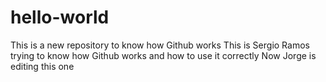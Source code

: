 # hello-world
This is a new repository to know how Github works 
This is Sergio Ramos trying to know how Github works and how to use it correctly
Now Jorge is editing this one
